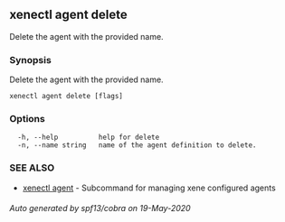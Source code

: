 ## xenectl agent delete

Delete the agent with the provided name.

### Synopsis

Delete the agent with the provided name.

```
xenectl agent delete [flags]
```

### Options

```
  -h, --help          help for delete
  -n, --name string   name of the agent definition to delete.
```

### SEE ALSO

* [xenectl agent](xenectl_agent.md)	 - Subcommand for managing xene configured agents

###### Auto generated by spf13/cobra on 19-May-2020
